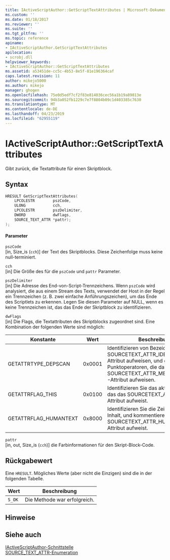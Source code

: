 ```yaml
---
title: IActiveScriptAuthor::GetScriptTextAttributes | Microsoft-Dokumentation
ms.custom: ''
ms.date: 01/18/2017
ms.reviewer: ''
ms.suite: ''
ms.tgt_pltfrm: ''
ms.topic: reference
apiname:
- IActiveScriptAuthor.GetScriptTextAttributes
apilocation:
- scrobj.dll
helpviewer_keywords:
- IActiveScriptAuthor::GetScriptTextAttributes
ms.assetid: a53451de-cc5c-4b53-8e5f-81e196364caf
caps.latest.revision: 11
author: mikejo5000
ms.author: mikejo
manager: ghogen
ms.openlocfilehash: 75e0d5edf7cf2f83e814036cec56a1b19a89813e
ms.sourcegitcommit: 94b3a052fb1229c7e7f8804b09c1d403385c7630
ms.translationtype: MT
ms.contentlocale: de-DE
ms.lasthandoff: 04/23/2019
ms.locfileid: "62955119"
---
```

# <a name="iactivescriptauthorgetscripttextattributes"></a>IActiveScriptAuthor::GetScriptTextAttributes
Gibt zurück, die Textattribute für einen Skriptblock.  
  
## <a name="syntax"></a>Syntax  
  
```cpp
HRESULT GetScriptTextAttributes(  
    LPCOLESTR        pszCode,  
    ULONG            cch,  
    LPCOLESTR        pszDelimiter,  
    DWORD            dwFlags,  
    SOURCE_TEXT_ATTR *pattr);  
);  
```  
  
#### <a name="parameters"></a>Parameter  
 `pszCode`  
 [in, Size_is (`cch`)] der Text des Skriptblocks. Diese Zeichenfolge muss keine null-terminiert.  
  
 `cch`  
 [in] Die Größe des für die `pszCode` und `pattr` Parameter.  
  
 `pszDelimiter`  
 [in] Die Adresse des End-von-Script-Trennzeichens. Wenn `pszCode` wird analysiert, die aus einem Stream des Texts, verwendet der Host in der Regel ein Trennzeichen (z. B. zwei einfache Anführungszeichen), um das Ende des Scriptlets zu erkennen. Legen Sie diesen Parameter auf NULL, wenn es keine Trennzeichen ist, das das Ende der Skriptblock zu identifizieren.  
  
 `dwFlags`  
 [in] Die Flags, die Textattributen des Skriptblocks zugeordnet sind. Eine Kombination der folgenden Werte sind möglich:  
  
|Konstante|Wert|Beschreibung|  
|--------------|-----------|-----------------|  
|GETATTRTYPE_DEPSCAN|0x0001|Identifizieren von Bezeichnern, die das SOURCETEXT_ATTR_IDENTIFIER-Attribut aufweisen, und geben Sie Punktoperatoren, die das SOURCETEXT_ATTR_MEMBERLOOKUP-Attribut aufweisen.|  
|GETATTRFLAG_THIS|0x0100|Identifizieren Sie das aktuelle Objekt, das das SOURCETEXT_ATTR_THIS-Attribut aufweist.|  
|GETATTRFLAG_HUMANTEXT|0x8000|Identifizieren Sie die Zeichenfolge Inhalt, und kommentieren Text, der das SOURCETEXT_ATTR_HUMANTEXT-Attribut aufweist.|  
  
 `pattr`  
 [in, out, Size_is (`cch`)] die Farbinformationen für den Skript-Block-Code.  
  
## <a name="return-value"></a>Rückgabewert  
 Eine `HRESULT`. Mögliches Werte (aber nicht die Einzigen) sind die in der folgenden Tabelle.  
  
|Wert|Beschreibung|  
|-----------|-----------------|  
|`S_OK`|Die Methode war erfolgreich.|  
  
## <a name="remarks"></a>Hinweise  
  
## <a name="see-also"></a>Siehe auch  
 [IActiveScriptAuthor-Schnittstelle](../../winscript/reference/iactivescriptauthor-interface.md)   
 [SOURCE_TEXT_ATTR-Enumeration](../../winscript/reference/source-text-attr-enumeration.md)
